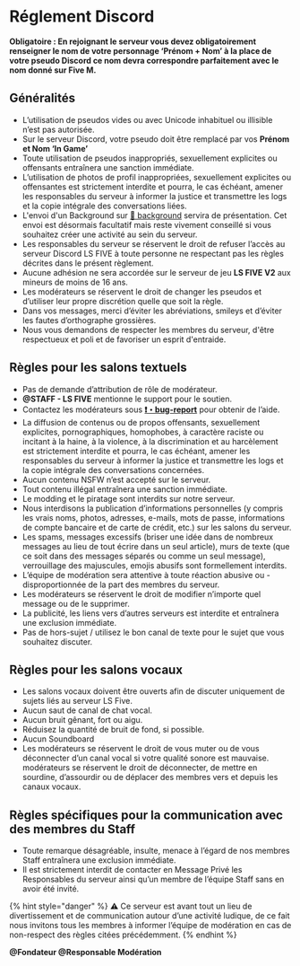 

# Réglement Discord

**Obligatoire : En rejoignant le serveur vous devez obligatoirement renseigner le nom de votre personnage ‘Prénom + Nom’ à la place de votre pseudo Discord ce nom devra correspondre parfaitement avec le nom donné sur Five M.**

## Généralités

* L’utilisation de pseudos vides ou avec Unicode inhabituel ou illisible n’est pas autorisée.
* Sur le serveur Discord, votre pseudo doit être remplacé par vos **Prénom et Nom ‘In Game’**
* Toute utilisation de pseudos inappropriés, sexuellement explicites ou offensants entraînera une sanction immédiate.
* L’utilisation de photos de profil inappropriées, sexuellement explicites ou offensantes est strictement interdite et pourra, le cas échéant, amener les responsables du serveur à informer la justice et transmettre les logs et la copie intégrale des conversations liées.
* L'envoi d'un Background sur [📝 background](https://discordapp.com/channels/1096757086706225192/1241868884475121704) servira de présentation. Cet envoi est désormais facultatif mais reste vivement conseillé si vous souhaitez créer une activité au sein du serveur.
* Les responsables du serveur se réservent le droit de refuser l’accès au serveur Discord LS FIVE à toute personne ne respectant pas les règles décrites dans le présent règlement.
* Aucune adhésion ne sera accordée sur le serveur de jeu **LS FIVE V2** aux mineurs de moins de 16 ans.
* Les modérateurs se réservent le droit de changer les pseudos et d’utiliser leur propre discrétion quelle que soit la règle.
* Dans vos messages, merci d’éviter les abréviations, smileys et d’éviter les fautes d’orthographe grossières.
* Nous vous demandons de respecter les membres du serveur, d'être respectueux et poli et de favoriser un esprit d'entraide.

## **Règles pour les salons textuels**

* Pas de demande d’attribution de rôle de modérateur.
* **@STAFF - LS FIVE** mentionne le support pour le soutien.
* Contactez les modérateurs sous [**❗・bug-report**](https://discord.com/channels/1096757086706225192/1124861004740821043) pour obtenir de l’aide.
* La diffusion de contenus ou de propos offensants, sexuellement explicites, pornographiques, homophobes, à caractère raciste ou incitant à la haine, à la violence, à la discrimination et au harcèlement est strictement interdite et pourra, le cas échéant, amener les responsables du serveur à informer la justice et transmettre les logs et la copie intégrale des conversations concernées.
* Aucun contenu NSFW n’est accepté sur le serveur.
* Tout contenu illégal entraînera une sanction immédiate.
* Le modding et le piratage sont interdits sur notre serveur.
* Nous interdisons la publication d’informations personnelles (y compris les vrais noms, photos, adresses, e-mails, mots de passe, informations de compte bancaire et de carte de crédit, etc.) sur les salons du serveur.
* Les spams, messages excessifs (briser une idée dans de nombreux messages au lieu de tout écrire dans un seul article), murs de texte (que ce soit dans des messages séparés ou comme un seul message), verrouillage des majuscules, emojis abusifs sont formellement interdits.
* L’équipe de modération sera attentive à toute réaction abusive ou - disproportionnée de la part des membres du serveur.
* Les modérateurs se réservent le droit de modifier n’importe quel message ou de le supprimer.
* La publicité, les liens vers d’autres serveurs est interdite et entraînera une exclusion immédiate.
* Pas de hors-sujet / utilisez le bon canal de texte pour le sujet que vous souhaitez discuter.

## Règles pour les salons vocaux

* Les salons vocaux doivent être ouverts afin de discuter uniquement de sujets liés au serveur LS Five.
* Aucun saut de canal de chat vocal.
* Aucun bruit gênant, fort ou aigu.
* Réduisez la quantité de bruit de fond, si possible.
* Aucun Soundboard
* Les modérateurs se réservent le droit de vous muter ou de vous déconnecter d’un canal vocal si votre qualité sonore est mauvaise. modérateurs se réservent le droit de déconnecter, de mettre en sourdine, d’assourdir ou de déplacer des membres vers et depuis les canaux vocaux.

## Règles spécifiques pour la communication avec des membres du Staff

* Toute remarque désagréable, insulte, menace à l’égard de nos membres Staff entraînera une exclusion immédiate.
* Il est strictement interdit de contacter en Message Privé les Responsables du serveur ainsi qu’un membre de l’équipe Staff sans en avoir été invité.

{% hint style="danger" %}
⚠️ Ce serveur est avant tout un lieu de divertissement et de communication autour d’une activité ludique, de ce fait nous invitons tous les membres à informer l’équipe de modération en cas de non-respect des règles citées précédemment.
{% endhint %}

**@Fondateur @Responsable Modération**
